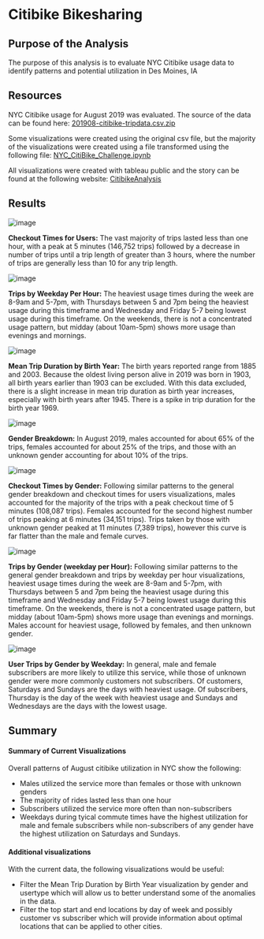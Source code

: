 # Citibike Bikesharing
## Purpose of the Analysis
The purpose of this analysis is to evaluate NYC Citibike usage data to identify patterns and potential utilization in Des Moines, IA

## Resources
NYC Citibike usage for August 2019 was evaluated. The source of the data can be found here: [201908-citibike-tripdata.csv.zip](https://s3.amazonaws.com/tripdata/201908-citibike-tripdata.csv.zip)

Some visualizations were created using the original csv file, but the majority of the visualizations were created using a file transformed using the following file: [NYC_CitiBike_Challenge.ipynb](https://github.com/MDHetrick/bikesharing/blob/main/NYC_CitiBike_Challenge.ipynb)

All visualizations were created with tableau public and the story can be found at the following website: [CitibikeAnalysis](https://public.tableau.com/app/profile/melea.hetrick/viz/bikesharing_16493796263470/CitibikeAnalysis)

## Results

![image](https://github.com/MDHetrick/xxx.png)

**Checkout Times for Users:** The vast majority of trips lasted less than one hour, with a peak at 5 minutes (146,752 trips) followed by a decrease in number of trips until a trip length of greater than 3 hours, where the number of trips are generally less than 10 for any trip length. 

![image](https://github.com/MDHetrick/xxx.png)

**Trips by Weekday Per Hour:** The heaviest usage times during the week are 8-9am and 5-7pm, with Thursdays between 5 and 7pm being the heaviest usage during this timeframe and Wednesday and Friday 5-7 being lowest usage during this timeframe. On the weekends, there is not a concentrated usage pattern, but midday (about 10am-5pm) shows more usage than evenings and mornings. 

![image](https://github.com/MDHetrick/xxx.png)

**Mean Trip Duration by Birth Year:** The birth years reported range from 1885 and 2003. Because the oldest living person alive in 2019 was born in 1903, all birth years earlier than 1903 can be excluded. With this data excluded, there is a slight increase in mean trip duration as birth year increases, especially with birth years after 1945. There is a spike in trip duration for the birth year 1969.

![image](https://github.com/MDHetrick/xxx.png)

**Gender Breakdown:** In August 2019, males accounted for about 65% of the trips, females accounted for about 25% of the trips, and those with an unknown gender accounting for about 10% of the trips.

![image](https://github.com/MDHetrick/xxx.png)

**Checkout Times by Gender:** Following similar patterns to the general gender breakdown and checkout times for users visualizations, males accounted for the majority of the trips with a peak checkout time of 5 minutes (108,087 trips). Females accounted for the second highest number of trips peaking at 6 minutes (34,151 trips). Trips taken by those with unknown gender peaked at 11 minutes (7,389 trips), however this curve is far flatter than the male and female curves.

![image](https://github.com/MDHetrick/xxx.png)

**Trips by Gender (weekday per Hour):** Following similar patterns to the general gender breakdown and trips by weekday per hour visualizations, heaviest usage times during the week are 8-9am and 5-7pm, with Thursdays between 5 and 7pm being the heaviest usage during this timeframe and Wednesday and Friday 5-7 being lowest usage during this timeframe. On the weekends, there is not a concentrated usage pattern, but midday (about 10am-5pm) shows more usage than evenings and mornings. Males account for heaviest usage, followed by females, and then unknown gender.

![image](https://github.com/MDHetrick/xxx.png)

**User Trips by Gender by Weekday:** In general, male and female subscribers are more likely to utilize this service, while those of unknown gender were more commonly customers not subscribers. Of customers, Saturdays and Sundays are the days with heaviest usage. Of subscribers, Thursday is the day of the week with heaviest usage and Sundays and Wednesdays are the days with the lowest usage.


## Summary
#### Summary of Current Visualizations
Overall patterns of August citibike utilization in NYC show the following:
- Males utilized the service more than females or those with unknown genders
- The majority of rides lasted less than one hour
- Subscribers utilized the service more often than non-subscribers
- Weekdays during tyical commute times have the highest utilization for male and female subscribers while non-subscribers of any gender have the highest utilization on Saturdays and Sundays.
#### Additional visualizations
With the current data, the following visualizations would be useful:
- Filter the Mean Trip Duration by Birth Year visualization by gender and usertype which will allow us to better understand some of the anomalies in the data.
- Filter the top start and end locations by day of week and possibly customer vs subscriber which will provide information about optimal locations that can be applied to other cities.
